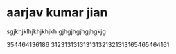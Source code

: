 # aarjav kumar jian

sgjkhjklhjkhjkhjkh
gjhgjhgjhgjhgkjg

354464136186
312313131313131321321313165465464161

